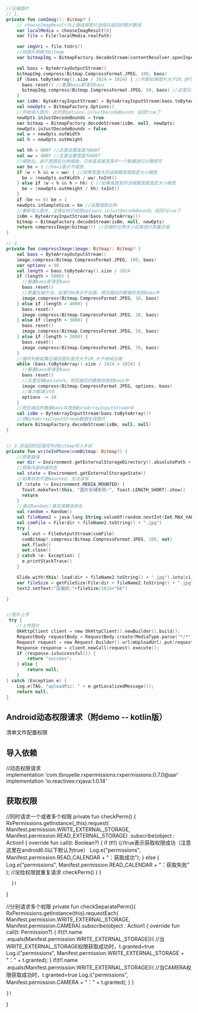 ```kotlin
//压缩图片
// 1.
private fun comImag(): Bitmap? {
	// chooseImagResult为上面选择图片选择后返回的图片数组
    var localMedia = chooseImagResult[0]
    var file = File(localMedia.realPath)

    var imgUri = file.toUri()
    //将图片转换为bitmap
    var bitmapImg = BitmapFactory.decodeStream(contentResolver.openInputStream(imgUri))

    val baos = ByteArrayOutputStream()
    bitmapImg.compress(Bitmap.CompressFormat.JPEG, 100, baos)
    if (baos.toByteArray().size / 1024 > 1024) { //判断如果图片大于1M,进行压缩避免在生成图片（BitmapFactory.decodeStream）时溢出
      baos.reset() //重置baos即清空baos
      bitmapImg.compress(Bitmap.CompressFormat.JPEG, 50, baos) //这里压缩50%，把压缩后的数据存放到baos中
    }
    var isBm: ByteArrayInputStream? = ByteArrayInputStream(baos.toByteArray())
    val newOpts = BitmapFactory.Options()
    //开始读入图片，此时把options.inJustDecodeBounds 设回true了
    newOpts.inJustDecodeBounds = true
    var bitmap = BitmapFactory.decodeStream(isBm, null, newOpts)
    newOpts.inJustDecodeBounds = false
    val w = newOpts.outWidth
    val h = newOpts.outHeight

    val hh = 800f //这里设置高度为800f
    val ww = 480f //这里设置宽度为480f
    //缩放比。由于是固定比例缩放，只用高或者宽其中一个数据进行计算即可
    var be = 1 //be=1表示不缩放
    if (w > h && w > ww) { //如果宽度大的话根据宽度固定大小缩放
      be = (newOpts.outWidth / ww).toInt()
    } else if (w < h && h > hh) { //如果高度高的话根据宽度固定大小缩放
      be = (newOpts.outHeight / hh).toInt()
    }
    if (be <= 0) be = 1
    newOpts.inSampleSize = be //设置缩放比例
    //重新读入图片，注意此时已经把options.inJustDecodeBounds 设回false了
    isBm = ByteArrayInputStream(baos.toByteArray())
    bitmap = BitmapFactory.decodeStream(isBm, null, newOpts)
    return compressImage(bitmap!!) //压缩好比例大小后再进行质量压缩
}

// 2. 
private fun compressImage(image: Bitmap): Bitmap? {
    val baos = ByteArrayOutputStream()
    image.compress(Bitmap.CompressFormat.JPEG, 100, baos)
    var options = 90
    val length = baos.toByteArray().size / 1024
    if (length > 5000) {
      //重置baos即清空baos
      baos.reset()
      //质量压缩方法，这里100表示不压缩，把压缩后的数据存放到baos中
      image.compress(Bitmap.CompressFormat.JPEG, 10, baos)
    } else if (length > 4000) {
      baos.reset()
      image.compress(Bitmap.CompressFormat.JPEG, 20, baos)
    } else if (length > 3000) {
      baos.reset()
      image.compress(Bitmap.CompressFormat.JPEG, 50, baos)
    } else if (length > 2000) {
      baos.reset()
      image.compress(Bitmap.CompressFormat.JPEG, 70, baos)
    }
    //循环判断如果压缩后图片是否大于1M,大于继续压缩
    while (baos.toByteArray().size / 1024 > 1024) {
      //重置baos即清空baos
      baos.reset()
      //这里压缩options%，把压缩后的数据存放到baos中
      image.compress(Bitmap.CompressFormat.JPEG, options, baos)
      //每次都减少10
      options -= 10
    }
    //把压缩后的数据baos存放到ByteArrayInputStream中
    val isBm = ByteArrayInputStream(baos.toByteArray())
    //把ByteArrayInputStream数据生成图片
    return BitmapFactory.decodeStream(isBm, null, null)
}


// 3.将返回的压缩完毕的bitmap写入手机
private fun writeInPhone(comBitmap: Bitmap?) {
    //获取路径
    var dir = Environment.getExternalStorageDirectory().absolutePath + "/"
    //获取内部存储状态
    val state = Environment.getExternalStorageState()
    //如果状态不是mounted，无法读写
    if (state != Environment.MEDIA_MOUNTED) {
      Toast.makeText(this, "图片存储失败~", Toast.LENGTH_SHORT).show()
      return
    }
    //通过Random()类生成数组命名
    val random = Random()
    val fileName2 = java.lang.String.valueOf(random.nextInt(Int.MAX_VALUE))
    val comFile = File(dir + fileName2.toString() + ".jpg")
    try {
      val out = FileOutputStream(comFile)
      comBitmap?.compress(Bitmap.CompressFormat.JPEG, 100, out)
      out.flush()
      out.close()
    } catch (e: Exception) {
      e.printStackTrace()
    }

    Glide.with(this).load(dir + fileName2.toString() + ".jpg").into(ci_ComImag)
    var fileSize = getFileSize(File(dir + fileName2.toString() + ".jpg"))
    text2.setText("压缩后:"+fileSize/1024+"kb")

}



```

```kotlin
//图片上传
 try {
    //上传图片
    OkHttpClient client = new OkHttpClient().newBuilder().build();
    RequestBody requestBody = RequestBody.create(MediaType.parse("*/*"), bitmapToByte(path));
    Request request = new Request.Builder().url(mUploadUrl).put(requestBody).build();
    Response response = client.newCall(request).execute();
    if (response.isSuccessful()) {
        return "success";
    } else {
        return null;
    }
} catch (Exception e) {
    Log.e(TAG, "uploadPic: " + e.getLocalizedMessage());
    return null;
}
```

## Android动态权限请求（附demo -- kotlin版）

清单文件配置权限
 <uses-permission android:name="android.permission.WRITE_EXTERNAL_STORAGE" /> 
 <uses-permission android:name="android.permission.READ_EXTERNAL_STORAGE" />

## 导入依赖
 //动态权限请求  
 implementation 'com.tbruyelle.rxpermissions:rxpermissions:0.7.0@aar'
 implementation 'io.reactivex:rxjava:1.0.14'

## 获取权限
//同时请求一个或者多个权限
private fun checkPerm() {
    RxPermissions.getInstance(_this).request(
      Manifest.permission.WRITE_EXTERNAL_STORAGE,
      Manifest.permission.READ_EXTERNAL_STORAGE)
      .subscribe(object : Action1<Boolean> {
        override fun call(t: Boolean?) {
          if (t!!) {//true表示获取权限成功（注意这里在android6.0以下默认为true）
            Log.e("permissions", Manifest.permission.READ_CALENDAR + "：获取成功");
          } else {
            Log.e("permissions", Manifest.permission.READ_CALENDAR + "：获取失败" );
            //没给权限就重复请求
            checkPerm()
          }
        }

      })
  }



 //分别请求多个权限
  private fun checkSeparatePerm(){
    RxPermissions.getInstance(this).requestEach( Manifest.permission.WRITE_EXTERNAL_STORAGE,
      Manifest.permission.CAMERA).subscribe(object : Action1<Permission> {
      override fun call(t: Permission?) {
        if(t!!.name .equals(Manifest.permission.WRITE_EXTERNAL_STORAGE)){
          //当WRITE_EXTERNAL_STORAGE权限获取成功时，t.granted=true
          Log.i("permissions", Manifest.permission.WRITE_EXTERNAL_STORAGE + "：" + t.granted);
        }
        if(t!!.name .equals(Manifest.permission.WRITE_EXTERNAL_STORAGE)){
          //当CAMERA权限获取成功时，t.granted=true
          Log.i("permissions", Manifest.permission.CAMERA + "：" + t.granted);
        }
      }

    })
  }

































